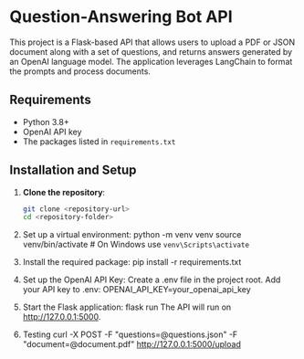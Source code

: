 # Question-Answering Bot API

This project is a Flask-based API that allows users to upload a PDF or JSON document along with a set of questions, and returns answers generated by an OpenAI language model. The application leverages LangChain to format the prompts and process documents.

## Requirements

- Python 3.8+
- OpenAI API key
- The packages listed in `requirements.txt`

## Installation and Setup

1. **Clone the repository**:
   ```bash
   git clone <repository-url>
   cd <repository-folder>


2. Set up a virtual environment:
    python -m venv venv
    source venv/bin/activate  # On Windows use `venv\Scripts\activate`

3. Install the required package:
    pip install -r requirements.txt

4. Set up the OpenAI API Key:
    Create a .env file in the project root.
    Add your API key to .env:
    OPENAI_API_KEY=your_openai_api_key

5. Start the Flask application:
    flask run
    The API will run on http://127.0.0.1:5000.

6. Testing
    curl -X POST -F "questions=@questions.json" -F "document=@document.pdf" http://127.0.0.1:5000/upload
